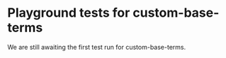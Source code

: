 # Playground tests for custom-base-terms
We are still awaiting the first test run for custom-base-terms.
